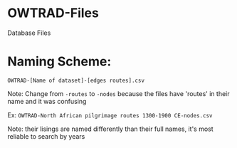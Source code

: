 # OWTRAD-Files
Database Files


# Naming Scheme:
```OWTRAD-[Name of dataset]-[edges routes].csv```

Note: Change from ```-routes``` to ```-nodes``` because the files have 'routes' in their name and it was confusing


Ex:
```OWTRAD-North African pilgrimage routes 1300-1900 CE-nodes.csv ```

Note: their lisings are named differently than their full names, it's most reliable to search by years
